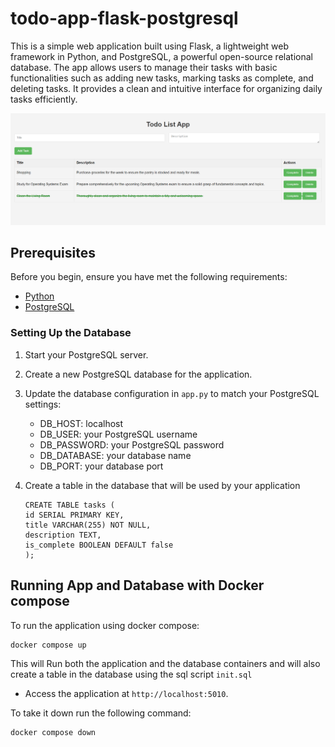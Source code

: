 # todo-app-flask-postgresql

This is a simple web application built using Flask, a lightweight web framework in Python, and PostgreSQL, a powerful open-source relational database. The app allows users to manage their tasks with basic functionalities such as adding new tasks, marking tasks as complete, and deleting tasks. It provides a clean and intuitive interface for organizing daily tasks efficiently.

![](screens/My-ToDo-App.png)

## Prerequisites
Before you begin, ensure you have met the following requirements:

- [Python](https://www.python.org/downloads/)
- [PostgreSQL](https://www.postgresql.org/download/)


### Setting Up the Database

1. Start your PostgreSQL server.
2. Create a new PostgreSQL database for the application.
3. Update the database configuration in `app.py` to match your PostgreSQL settings:

   - DB_HOST: localhost
   - DB_USER: your PostgreSQL username
   - DB_PASSWORD: your PostgreSQL password
   - DB_DATABASE: your database name
   - DB_PORT: your database port

4. Create a table in the database that will be used by your application
   ```
   CREATE TABLE tasks (
   id SERIAL PRIMARY KEY,
   title VARCHAR(255) NOT NULL,
   description TEXT,
   is_complete BOOLEAN DEFAULT false
   );
   ```


## Running App and Database with Docker compose

To run the application using docker compose:

```
docker compose up
```

This will Run both the application and the database containers and will also create a table in the database using the sql script `init.sql`

- Access the application at `http://localhost:5010`.


To take it down run the following command:

```
docker compose down
```

